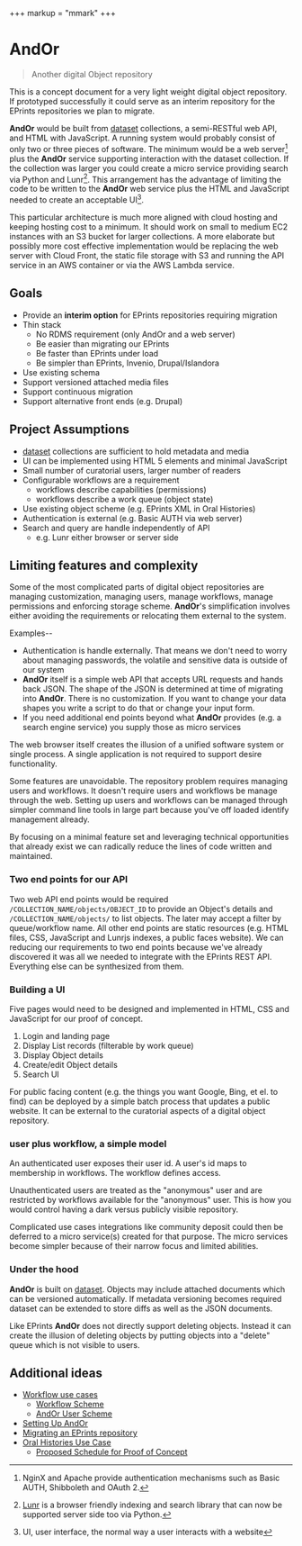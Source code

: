 +++
markup = "mmark"
+++


# AndOr

> <span class="red">An</span>other <span class="red">d</span>igital <span class="red">O</span>bject <span class="red">r</span>epository

This is a concept document for a very light weight digital object
repository. If prototyped successfully it could serve as an
interim repository for the EPrints repositories we plan to migrate.

**AndOr** would be built from [dataset](https://caltechlibrary.github.io/dataset)
collections, a semi-RESTful web API, and HTML with JavaScript.
A running system would probably consist of only two or three
pieces of software. The minimum would be a web server[^1] 
plus the **AndOr** service supporting interaction with the
dataset collection.  If the collection was larger you could create
a micro service providing search via Python and Lunr[^2].
This arrangement has the advantage of limiting the code to be written 
to the **AndOr** web service plus the HTML and JavaScript 
needed to create an acceptable UI[^3].

This particular architecture is much more aligned with 
cloud hosting and keeping hosting cost to a minimum. It should work
on small to medium EC2 instances with an S3 bucket for larger
collections. A more elaborate but possibly more cost effective
implementation would be replacing the web server with Cloud Front,
the static file storage with S3 and running the API service
in an AWS container or via the AWS Lambda service.


## Goals

+ Provide an __interim option__ for EPrints repositories requiring migration
+ Thin stack 
    + No RDMS requirement (only AndOr and a web server)
    + Be easier than migrating our EPrints
    + Be faster than EPrints under load
    + Be simpler than EPrints, Invenio, Drupal/Islandora
+ Use existing schema
+ Support versioned attached media files
+ Support continuous migration
+ Support alternative front ends (e.g. Drupal)


## Project Assumptions

+ [dataset](https://github.com/caltechlibrary/dataset) collections are sufficient to hold metadata and media
+ UI can be implemented using HTML 5 elements and minimal JavaScript
+ Small number of curatorial users, larger number of readers
+ Configurable workflows are a requirement
    + workflows describe capabilities (permissions)
    + workflows describe a work queue (object state)
+ Use existing object scheme (e.g. EPrints XML in Oral Histories)
+ Authentication is external (e.g. Basic AUTH via web server)
+ Search and query are handle independently of API
    + e.g. Lunr either browser or server side


## Limiting features and complexity

Some of the most complicated parts of digital object repositories
are managing customization, managing users, manage workflows,
manage permissions and enforcing storage scheme.  **AndOr**'s 
simplification involves either avoiding the requirements or relocating
them external to the system.  

Examples--

+ Authentication is handle externally. That means we don't need to worry about managing passwords, the volatile and sensitive data is outside of our system
+ **AndOr** itself is a simple web API that accepts URL requests 
and hands back JSON. The shape of the JSON is determined at time of
migrating into **AndOr**. There is no customization.  If you want to change your data shapes you write a script to do that or change your input form.
+ If you need additional end points beyond what **AndOr** provides (e.g. a search engine service) you supply those as micro services 

The web browser itself creates the illusion of a unified software system
or single process. A single application is not required to support desire
functionality.

Some features are unavoidable. The repository problem requires managing
users and workflows. It doesn't require users and workflows
be manage through the web. Setting up users and workflows can be 
managed through simpler command line tools in large part because 
you've off loaded identify management already. 

By focusing on a minimal feature set and leveraging technical
opportunities that already exist we can radically
reduce the lines of code written and maintained.

### Two end points for our API

Two web API end points would be required 
`/COLLECTION_NAME/objects/OBJECT_ID` to provide an Object's details 
and `/COLLECTION_NAME/objects/` to list objects. The later may 
accept a filter by queue/workflow name. All other end points are 
static resources (e.g. HTML files, CSS, JavaScript and 
Lunrjs indexes, a public faces website).  We can reducing our
requirements to two end  points because we've already discovered 
it was all we needed to integrate with the EPrints REST API.
Everything else can be synthesized from them.


### Building a UI

Five pages would need to be designed and implemented in HTML, CSS and
JavaScript for our proof of concept.

1. Login and landing page
2. Display List records (filterable by work queue)
3. Display Object details 
4. Create/edit Object details
5. Search UI

For public facing content (e.g. the things you want 
Google, Bing, et el. to find) can be deployed by a simple batch
process that updates a public website. It can be external to the
curatorial aspects of a digital object repository.

### user plus workflow, a simple model

An authenticated user exposes their user id. A user's id 
maps to membership in workflows. The workflow defines access.

Unauthenticated users are treated as the "anonymous" user and
are restricted by workflows available for the "anonymous" user. 
This is how you would control having a dark versus publicly 
visible repository.

Complicated use cases integrations like community deposit could 
then be deferred to a micro service(s) created for that purpose.
The micro services become simpler because of their narrow focus
and limited abilities.

### Under the hood

**AndOr** is built on [dataset](https://caltechlibrary.github.io/dataset).
Objects may include attached documents which can be versioned 
automatically. If metadata versioning becomes required dataset 
can be extended to store diffs as well as the JSON documents.

Like EPrints **AndOr** does not directly support deleting objects.
Instead it can create the illusion of deleting objects by putting
objects into a "delete" queue which is not visible to users.

## Additional ideas

+ [Workflow use cases](docs/Workflow-Use-Cases.html)
    + [Workflow Scheme](docs/Workflow-Scheme.html)
    + [AndOr User Scheme](docs/User-Scheme.html)
+ [Setting Up AndOr](docs/Setting-up-AndOr.html)
+ [Migrating an EPrints repository](docs/migrating-eprints.html)
+ [Oral Histories Use Case](docs/Oral-Histories-Use-Case.html)
    + [Proposed Schedule for Proof of Concept](docs/Schedule.html)



[^1]: NginX and Apache provide authentication mechanisms such as Basic AUTH, Shibboleth and OAuth 2.

[^2]: [Lunr](https://lunrjs.com) is a browser friendly indexing and search library that can now be supported server side too via Python.

[^3]: UI, user interface, the normal way a user interacts with a website
